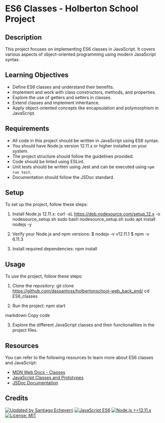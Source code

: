 # ES6 Classes - Holberton School Project

## Description

This project focuses on implementing ES6 classes in JavaScript. It covers various aspects of object-oriented programming using modern JavaScript syntax.

## Learning Objectives

- Define ES6 classes and understand their benefits.
- Implement and work with class constructors, methods, and properties.
- Explore the use of getters and setters in classes.
- Extend classes and implement inheritance.
- Apply object-oriented concepts like encapsulation and polymorphism in JavaScript.

## Requirements

- All code in this project should be written in JavaScript using ES6 syntax.
- You should have Node.js version 12.11.x or higher installed on your system.
- The project structure should follow the guidelines provided.
- Code should be linted using ESLint.
- Unit tests should be written using Jest and can be executed using `npm run test`.
- Documentation should follow the JSDoc standard.

## Setup

To set up the project, follow these steps:

1. Install Node.js 12.11.x:
curl -sL https://deb.nodesource.com/setup_12.x -o nodesource_setup.sh
sudo bash nodesource_setup.sh
sudo apt install nodejs -y

2. Verify your Node.js and npm versions:
$ nodejs -v
v12.11.1
$ npm -v
6.11.3


3. Install required dependencies:
npm install

## Usage

To use the project, follow these steps:

1. Clone the repository:
git clone https://github.com/dassantoss/holbertonschool-web_back_end/
cd ES6_classes

2. Run the project:
npm start

markdown
Copy code

3. Explore the different JavaScript classes and their functionalities in the project files.

## Resources

You can refer to the following resources to learn more about ES6 classes and JavaScript:

- [MDN Web Docs - Classes](https://developer.mozilla.org/en-US/docs/Web/JavaScript/Reference/Classes)
- [JavaScript Classes and Prototypes](https://www.w3schools.com/js/js_classes.asp)
- [JSDoc Documentation](https://jsdoc.app/)

## Credits

[![Updated by Santiago Echeverri](https://img.shields.io/badge/Created%20by-Santiago%20Echeverri-blue.svg)](https://github.com/dassantoss)
[![JavaScript ES6](https://img.shields.io/badge/JavaScript-ES6-blue.svg)](https://developer.mozilla.org/en-US/docs/Web/JavaScript)
[![Node.js >=12.11.x](https://img.shields.io/badge/Node.js-%3E%3D12.11.x-blue.svg)](https://nodejs.org)
[![License: MIT](https://img.shields.io/badge/license-MIT-blue.svg)](https://opensource.org/licenses/MIT)
